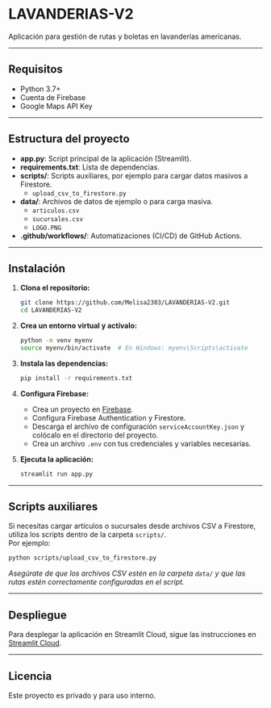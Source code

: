 # LAVANDERIAS-V2

Aplicación para gestión de rutas y boletas en lavanderías americanas.

---

## Requisitos

- Python 3.7+
- Cuenta de Firebase
- Google Maps API Key

---

## Estructura del proyecto

- **app.py**: Script principal de la aplicación (Streamlit).
- **requirements.txt**: Lista de dependencias.
- **scripts/**: Scripts auxiliares, por ejemplo para cargar datos masivos a Firestore.
  - `upload_csv_to_firestore.py`
- **data/**: Archivos de datos de ejemplo o para carga masiva.
  - `articulos.csv`
  - `sucursales.csv`
  - `LOGO.PNG`
- **.github/workflows/**: Automatizaciones (CI/CD) de GitHub Actions.

---

## Instalación

1. **Clona el repositorio:**
   ```bash
   git clone https://github.com/Melisa2303/LAVANDERIAS-V2.git
   cd LAVANDERIAS-V2
   ```

2. **Crea un entorno virtual y actívalo:**
   ```bash
   python -m venv myenv
   source myenv/bin/activate  # En Windows: myenv\Scripts\activate
   ```

3. **Instala las dependencias:**
   ```bash
   pip install -r requirements.txt
   ```

4. **Configura Firebase:**
   - Crea un proyecto en [Firebase](https://console.firebase.google.com/).
   - Configura Firebase Authentication y Firestore.
   - Descarga el archivo de configuración `serviceAccountKey.json` y colócalo en el directorio del proyecto.
   - Crea un archivo `.env` con tus credenciales y variables necesarias.

5. **Ejecuta la aplicación:**
   ```bash
   streamlit run app.py
   ```

---

## Scripts auxiliares

Si necesitas cargar artículos o sucursales desde archivos CSV a Firestore, utiliza los scripts dentro de la carpeta `scripts/`.  
Por ejemplo:
```bash
python scripts/upload_csv_to_firestore.py
```
*Asegúrate de que los archivos CSV estén en la carpeta `data/` y que las rutas estén correctamente configuradas en el script.*

---

## Despliegue

Para desplegar la aplicación en Streamlit Cloud, sigue las instrucciones en [Streamlit Cloud](https://streamlit.io/cloud).

---

## Licencia

Este proyecto es privado y para uso interno.

